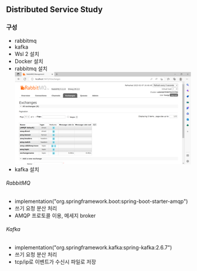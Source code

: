 ## Distributed Service Study

### 구성
- rabbitmq
- kafka
- Wsl 2 설치
- Docker 설치
- rabbitmq 설치
![img.png](img.png)
- kafka 설치

###### RabbitMQ
- implementation("org.springframework.boot:spring-boot-starter-amqp")
- 쓰기 요청 분산 처리
- AMQP 프로토콜 이용, 메세지 broker

###### Kafka
- implementation("org.springframework.kafka:spring-kafka:2.6.7")
- 쓰기 요청 분산 처리
- tcp/ip로 이벤트가 수신시 파일로 저장